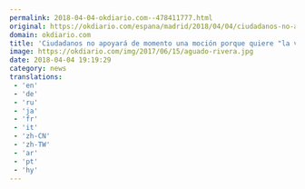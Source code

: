 ```yaml
---
permalink: 2018-04-04-okdiario.com--478411777.html
original: https://okdiario.com/espana/madrid/2018/04/04/ciudadanos-no-apoyara-momento-mocion-porque-quiere-verdad-sobre-master-2068684
domain: okdiario.com
title: 'Ciudadanos no apoyará de momento una moción porque quiere "la verdad" sobre el máster'
image: https://okdiario.com/img/2017/06/15/aguado-rivera.jpg
date: 2018-04-04 19:19:29
category: news
translations: 
 - 'en'
 - 'de'
 - 'ru'
 - 'ja'
 - 'fr'
 - 'it'
 - 'zh-CN'
 - 'zh-TW'
 - 'ar'
 - 'pt'
 - 'hy'
---
```


